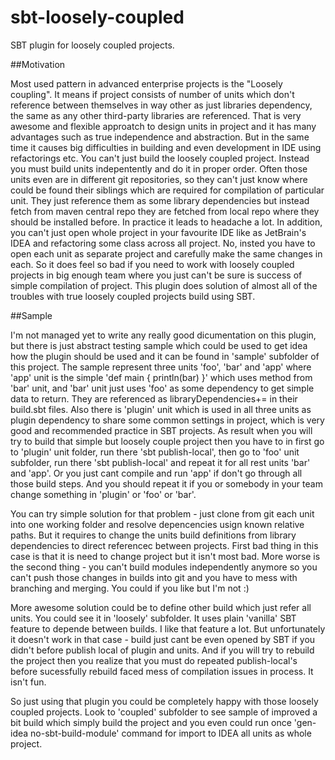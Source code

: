 sbt-loosely-coupled
===================

SBT plugin for loosely coupled projects.

##Motivation

Most used pattern in advanced enterprise projects is the "Loosely coupling". It means if project consists of number of units which don't reference between themselves in way other as just libraries dependency, the same as any other third-party libraries are referenced. That is very awesome and flexible approatch to design units in project and it has many advantages such as true independence and abstraction. But in the same time it causes big difficulties in building and even development in IDE using refactorings etc. You can't just build the loosely coupled project. Instead you must build units indepentently and do it in proper order. Often those units even are in different git repositories, so they can't just know where could be found their siblings which are required for compilation of particular unit. They just reference them as some library dependencies but instead fetch from maven central repo they are fetched from local repo where they should be installed before. In practice it leads to headache a lot. In addition, you can't just open whole project in your favourite IDE like as JetBrain's IDEA and refactoring some class across all project. No, insted you have to open each unit as separate project and carefully make the same changes in each. So it does feel so bad if you need to work with loosely coupled projects in big enough team where you just can't be sure is success of simple compilation of project. This plugin does solution of almost all of the troubles with true loosely coupled projects build using SBT.

##Sample

I'm not managed yet to write any really good dicumentation on this plugin, but there is just abstract testing sample which could be used to get idea how the plugin should be used and it can be found in 'sample' subfolder of this project. The sample represent three units 'foo', 'bar' and 'app' where 'app' unit is the simple 'def main { println(bar) }' which uses method from 'bar' unit, and 'bar' unit just uses 'foo' as some dependency to get simple data to return. They are referenced as libraryDependencies+= in their build.sbt files. Also there is 'plugin' unit which is used in all three units as plugin dependency to share some common settings in project, which is very good and recommended practice in SBT projects. As result when you will try to build that simple but loosely couple project then you have to in first go to 'plugin' unit folder, run there 'sbt publish-local', then go to 'foo' unit subfolder, run there 'sbt publish-local' and repeat it for all rest units 'bar' and 'app'. Or you just cant compile and run 'app' if don't go through all those build steps. And you should repeat it if you or somebody in your team change something in 'plugin' or 'foo' or 'bar'.

You can try simple solution for that problem - just clone from git each unit into one working folder and resolve depencencies usign known relative paths. But it requires to change the units build definitions from library dependencies to direct referencec between projects. First bad thing in this case is that it is need to change project but it isn't most bad. More worse is the second thing - you can't build modules independently anymore so you can't push those changes in builds into git and you have to mess with branching and merging. You could if you like but I'm not :)

More awesome solution could be to define other build which just refer all units. You could see it in 'loosely' subfolder. It uses plain 'vanilla' SBT feature to depende between builds. I like that feature a lot. But unfortunately it doesn't work in that case - build just cant be even opened by SBT if you didn't before publish local of plugin and units. And if you will try to rebuild the project then you realize that you must do repeated publish-local's before sucessfully rebuild faced mess of compilation issues in process. It isn't fun.

So just using that plugin you could be completely happy with those loosely coupled projects. Look to 'coupled' subfolder to see sample of improved a bit build which simply build the project and you even could run once 'gen-idea no-sbt-build-module' command for import to IDEA all units as whole project.

